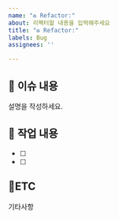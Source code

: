 ```yaml
---
name: "♻️ Refactor:"
about: 리팩터할 내용을 입력해주세요
title: "♻️ Refactor:"
labels: Bug
assignees: ''

---
```


## :bookmark_tabs: 이슈 내용

설명을 작성하세요.

## :pencil: 작업 내용

- [ ]
- [ ]

## :round_pushpin:ETC

기타사항
